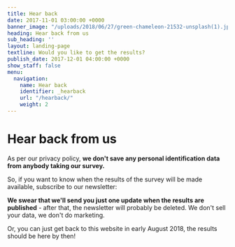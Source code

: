 ```yaml
---
title: Hear back
date: 2017-11-01 03:00:00 +0000
banner_image: "/uploads/2018/06/27/green-chameleon-21532-unsplash(1).jpg"
heading: Hear back from us
sub_heading: ''
layout: landing-page
textline: Would you like to get the results?
publish_date: 2017-12-01 04:00:00 +0000
show_staff: false
menu:
  navigation:
    name: Hear back
    identifier: _hearback
    url: "/hearback/"
    weight: 2
---
```


# Hear back from us

As per our privacy policy, **we don't save any personal identification data from anybody taking our survey.**

So, if you want to know when the results of the survey will be made available, subscribe to our newsletter:

**We swear that we'll send you just one update when the results are published** - after that, the newsletter will
probably be deleted. We don't sell your data, we don't do marketing.

Or, you can just get back to this website in early August 2018, the results should be here by then!
